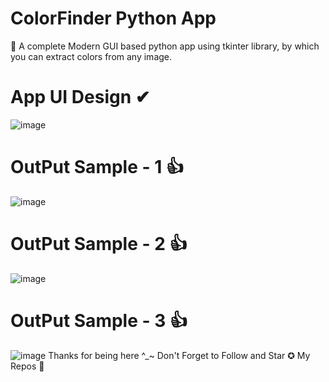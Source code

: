 # ColorFinder Python App
🌟 A complete Modern GUI based python app using tkinter library, by which you can extract colors from any image.
# App UI Design ✔
![image](https://user-images.githubusercontent.com/111262410/216772785-5efce017-1dbf-4e63-808b-7dae7c17a8f4.png)
# OutPut Sample - 1 👍
![image](https://user-images.githubusercontent.com/111262410/216772838-166d6eb6-a91b-440b-8be5-f8aebabc8eb4.png)
# OutPut Sample - 2 👍
![image](https://user-images.githubusercontent.com/111262410/216772907-53d9c000-7d6c-4595-b0eb-7fa671f876ad.png)
# OutPut Sample - 3 👍
![image](https://user-images.githubusercontent.com/111262410/216772961-46c6c306-4ddb-4e25-a8ef-c74430f7e479.png)
Thanks for being here ^_~ Don't Forget to Follow and Star ✪ My Repos 💢

